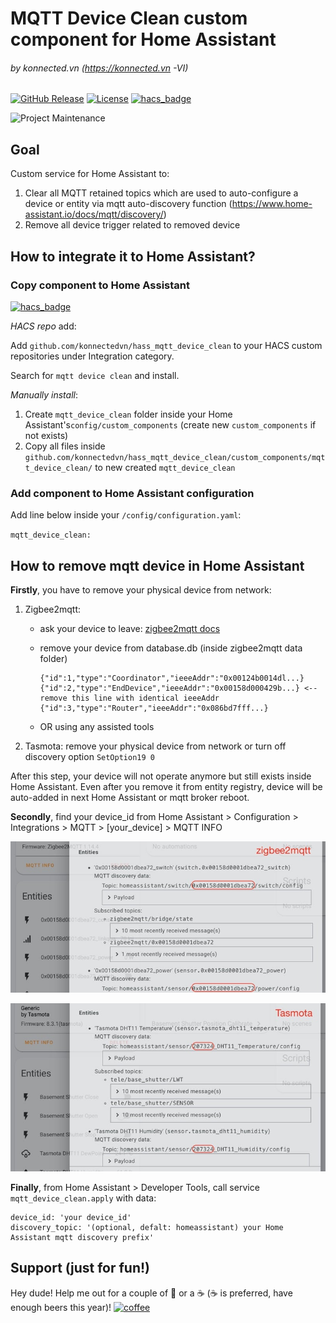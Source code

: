 # MQTT Device Clean custom component for Home Assistant

###### by konnected.vn (https://konnected.vn -VI)

[![GitHub Release][releases-shield]][releases]
[![License][license-shield]](LICENSE.md)
[![hacs_badge](https://img.shields.io/badge/HACS-Default-orange.svg?style=for-the-badge)](https://github.com/custom-components/hacs)

![Project Maintenance][maintenance-shield]

## Goal

Custom service for Home Assistant to:

1. Clear all MQTT retained topics which are used to auto-configure a device or entity via mqtt auto-discovery function (https://www.home-assistant.io/docs/mqtt/discovery/)
2. Remove all device trigger related to removed device



## How to integrate it to Home Assistant?

### Copy component to Home Assistant

[![hacs_badge](https://img.shields.io/badge/HACS-Default-orange.svg?style=for-the-badge)](https://github.com/custom-components/hacs)

*HACS repo* add:

Add `github.com/konnectedvn/hass_mqtt_device_clean` to your HACS custom repositories under Integration category.

Search for `mqtt device clean` and install.

*Manually install*:

1. Create `mqtt_device_clean` folder inside your Home Assistant's`config/custom_components` (create new `custom_components` if not exists)
2. Copy all files inside `github.com/konnectedvn/hass_mqtt_device_clean/custom_components/mqtt_device_clean/` to new created `mqtt_device_clean` 

### Add component to Home Assistant configuration

Add line below inside your `/config/configuration.yaml`:

`mqtt_device_clean:`

## How to remove mqtt device in Home Assistant

**Firstly**, you have to remove your physical device from network:

1. Zigbee2mqtt:

   - ask your device to leave: [zigbee2mqtt docs](https://www.zigbee2mqtt.io/information/mqtt_topics_and_message_structure.html#zigbee2mqttbridgeconfigremove)

   - remove your device from database.db (inside zigbee2mqtt data folder)

     ```
     {"id":1,"type":"Coordinator","ieeeAddr":"0x00124b0014dl...}
     {"id":2,"type":"EndDevice","ieeeAddr":"0x00158d000429b...} <-- remove this line with identical ieeeAddr
     {"id":3,"type":"Router","ieeeAddr":"0x086bd7fff...}
     ```

   - OR using any assisted tools

2. Tasmota: remove your physical device from network or turn off discovery option `SetOption19 0`

After this step, your device will not operate anymore but still exists inside Home Assistant. Even after you remove it from entity registry, device will be auto-added in next Home Assistant or mqtt broker reboot.

**Secondly**, find your device_id from Home Assistant > Configuration > Integrations > MQTT > [your_device] > MQTT INFO

![konnected_vn_Home-Assistant---zigbee2mqtt-MQTT-info-device_id-9-10-2020](./img/konnected_vn_Home-Assistant---zigbee2mqtt-MQTT-info-device_id-9-10-2020.jpg)

![konnected_vn_Home-Assistant---Tasmota-MQTT-info-device_id-9-10-2020](./img/konnected_vn_Home-Assistant---Tasmota-MQTT-info-device_id-9-10-2020.jpg)



**Finally**, from Home Assistant > Developer Tools, call service `mqtt_device_clean.apply` with data:

```
device_id: 'your device_id'
discovery_topic: '(optional, defalt: homeassistant) your Home Assistant mqtt discovery prefix'
```



## Support (just for fun!)

Hey dude! Help me out for a couple of :beers: or a :coffee: (:coffee: is preferred, have enough beers this year)!
[![coffee](https://www.buymeacoffee.com/assets/img/custom_images/black_img.png)](https://www.buymeacoffee.com/wolverinevn)

[maintenance-shield]: https://img.shields.io/maintenance/yes/2020.svg?style=for-the-badge
[twitter]: https://twitter.com/KonnectedVN
[site]: https://konnected.vn/home-assistant
[license-shield]: https://img.shields.io/github/license/konnectedvn/hass_mqtt_device_clean.svg?style=for-the-badge&color=red
[maintenance-shield]: https://img.shields.io/maintenance/yes/2020.svg?style=for-the-badge
[releases-shield]: https://img.shields.io/github/v/release/konnectedvn/hass_mqtt_device_clean.svg?style=for-the-badge&color=red
[releases]: https://github.com/konnectedvn/hass_mqtt_device_clean/releases
